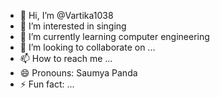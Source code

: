 - 👋 Hi, I’m @Vartika1038
- 👀 I’m interested in singing
- 🌱 I’m currently learning computer engineering
- 💞️ I’m looking to collaborate on ...
- 📫 How to reach me ...
- 😄 Pronouns: Saumya Panda 
- ⚡ Fun fact: ...

<!---
Vartika1038/Vartika1038 is a ✨ special ✨ repository because its `README.md` (this file) appears on your GitHub profile.
You can click the Preview link to take a look at your changes.
--->
